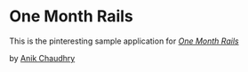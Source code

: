 # One Month Rails

This is the pinteresting sample application for
[*One Month Rails*](http://onemonthrails.com)

by [Anik Chaudhry](http://qpqid.com)
